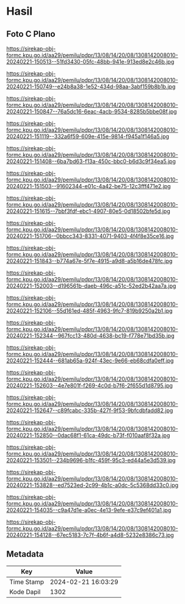 # Hasil

## Foto C Plano

https://sirekap-obj-formc.kpu.go.id/aa29/pemilu/pdpr/13/08/14/20/08/1308142008010-20240221-150513--51fd3430-05fc-48bb-941e-913ed8e2c46b.jpg

https://sirekap-obj-formc.kpu.go.id/aa29/pemilu/pdpr/13/08/14/20/08/1308142008010-20240221-150749--e24b8a38-1e52-434d-98aa-3abf159b8b1b.jpg

https://sirekap-obj-formc.kpu.go.id/aa29/pemilu/pdpr/13/08/14/20/08/1308142008010-20240221-150847--76a5dc16-6eac-4acb-9534-8285b5bbe08f.jpg

https://sirekap-obj-formc.kpu.go.id/aa29/pemilu/pdpr/13/08/14/20/08/1308142008010-20240221-151119--332a6f59-609e-415e-9814-f945a1f146a5.jpg

https://sirekap-obj-formc.kpu.go.id/aa29/pemilu/pdpr/13/08/14/20/08/1308142008010-20240221-151408--6ba7bd63-f13a-450c-bbc0-b6d3c9f34ea5.jpg

https://sirekap-obj-formc.kpu.go.id/aa29/pemilu/pdpr/13/08/14/20/08/1308142008010-20240221-151503--91602344-e01c-4a42-be75-12c3fff471e2.jpg

https://sirekap-obj-formc.kpu.go.id/aa29/pemilu/pdpr/13/08/14/20/08/1308142008010-20240221-151615--7bbf3fdf-ebc1-4907-80e5-0d18502bfe5d.jpg

https://sirekap-obj-formc.kpu.go.id/aa29/pemilu/pdpr/13/08/14/20/08/1308142008010-20240221-151706--0bbcc343-8331-4071-9403-4f4f8e35ce16.jpg

https://sirekap-obj-formc.kpu.go.id/aa29/pemilu/pdpr/13/08/14/20/08/1308142008010-20240221-151843--b774a67e-5f7e-4915-a9d8-a5b16de478fc.jpg

https://sirekap-obj-formc.kpu.go.id/aa29/pemilu/pdpr/13/08/14/20/08/1308142008010-20240221-152003--d196561b-daeb-496c-a51c-52ed2b42aa7a.jpg

https://sirekap-obj-formc.kpu.go.id/aa29/pemilu/pdpr/13/08/14/20/08/1308142008010-20240221-152106--55d161ed-485f-4963-9fc7-819b9250a2b1.jpg

https://sirekap-obj-formc.kpu.go.id/aa29/pemilu/pdpr/13/08/14/20/08/1308142008010-20240221-152344--967fcc13-480d-4638-bc19-f778e71bd35b.jpg

https://sirekap-obj-formc.kpu.go.id/aa29/pemilu/pdpr/13/08/14/20/08/1308142008010-20240221-152444--681ab65a-924f-43ec-9e66-eb68cdfa0eff.jpg

https://sirekap-obj-formc.kpu.go.id/aa29/pemilu/pdpr/13/08/14/20/08/1308142008010-20240221-152603--4e7e801f-f269-4c0d-b7f6-2f655d1d8795.jpg

https://sirekap-obj-formc.kpu.go.id/aa29/pemilu/pdpr/13/08/14/20/08/1308142008010-20240221-152647--c89fcabc-335b-427f-9f53-9bfcdbfadd82.jpg

https://sirekap-obj-formc.kpu.go.id/aa29/pemilu/pdpr/13/08/14/20/08/1308142008010-20240221-152850--0dac68f1-61ca-49dc-b73f-f010aaf8f32a.jpg

https://sirekap-obj-formc.kpu.go.id/aa29/pemilu/pdpr/13/08/14/20/08/1308142008010-20240221-153501--234b9696-b1fc-459f-95c3-ed44a5e3d539.jpg

https://sirekap-obj-formc.kpu.go.id/aa29/pemilu/pdpr/13/08/14/20/08/1308142008010-20240221-153828--ed7523ed-2c99-4b1c-a0dc-5c5368dd33c0.jpg

https://sirekap-obj-formc.kpu.go.id/aa29/pemilu/pdpr/13/08/14/20/08/1308142008010-20240221-154035--c9a47d1e-a0ec-4e13-9efe-e37c9ef401a1.jpg

https://sirekap-obj-formc.kpu.go.id/aa29/pemilu/pdpr/13/08/14/20/08/1308142008010-20240221-154128--67ec5183-7c7f-4b6f-a4d8-5232e8386c73.jpg


## Metadata

| Key        | Value               |
| ---------- | ------------------- |
| Time Stamp | 2024-02-21 16:03:29 |
| Kode Dapil | 1302                |



